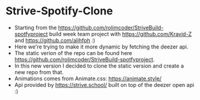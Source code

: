 # Strive-Spotify-Clone

- Starting from the https://github.com/rolimcoder/StriveBuild-spotfyproject build week team project with 
  https://github.com/Kravid-Z and https://github.com/alihfph :) 
- Here we're trying to make it more dynamic by fetching the deezer api. 
- The static verion of the repo can be found here https://github.com/rolimcoder/StriveBuild-spotfyproject. 
- In this new version I decided to clone the static version and create a new repo from that. 
- Animations comes from Animate.css: https://animate.style/ 
- Api provided by https://strive.school/ built on top of the deezer open api :)
